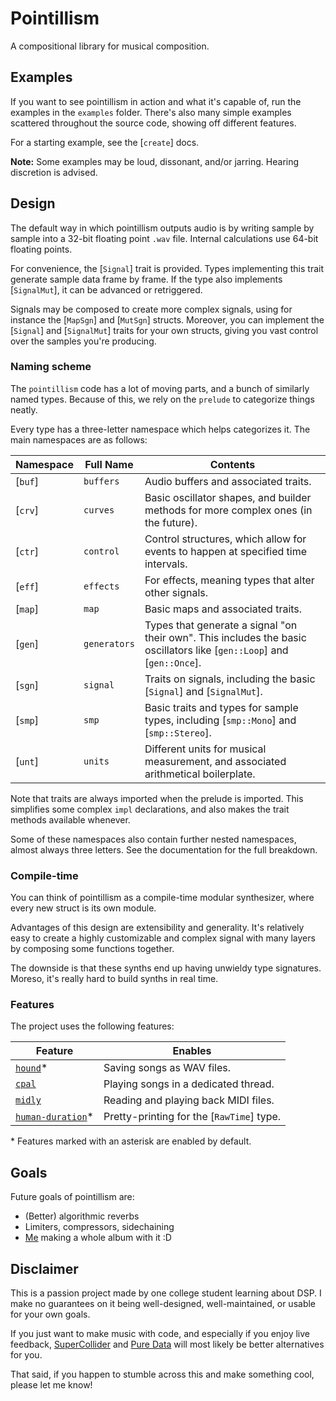 # Pointillism

A compositional library for musical composition.

## Examples

If you want to see pointillism in action and what it's capable of, run the examples in the
`examples` folder. There's also many simple examples scattered throughout the source code, showing
off different features.

For a starting example, see the [`create`] docs.

**Note:** Some examples may be loud, dissonant, and/or jarring. Hearing discretion is advised.

## Design

The default way in which pointillism outputs audio is by writing sample by sample into a 32-bit
floating point `.wav` file. Internal calculations use 64-bit floating points.

For convenience, the [`Signal`] trait is provided. Types implementing this trait generate sample
data frame by frame. If the type also implements [`SignalMut`], it can be advanced or retriggered.

Signals may be composed to create more complex signals, using for instance the [`MapSgn`] and
[`MutSgn`] structs. Moreover, you can implement the [`Signal`] and [`SignalMut`] traits for your own
structs, giving you vast control over the samples you're producing.

### Naming scheme

The `pointillism` code has a lot of moving parts, and a bunch of similarly named types. Because of
this, we rely on the `prelude` to categorize things neatly.

Every type has a three-letter namespace which helps categorizes it. The main namespaces are as
follows:

| Namespace | Full Name | Contents |
|-|-|-|
| [`buf`] | `buffers` | Audio buffers and associated traits.
| [`crv`] | `curves` | Basic oscillator shapes, and builder methods for more complex ones (in the future).
| [`ctr`] | `control` | Control structures, which allow for events to happen at specified time intervals.
| [`eff`] | `effects` | For effects, meaning types that alter other signals.
| [`map`] | `map` | Basic maps and associated traits.
| [`gen`] | `generators` | Types that generate a signal "on their own". This includes the basic oscillators like [`gen::Loop`] and [`gen::Once`].
| [`sgn`] | `signal` | Traits on signals, including the basic [`Signal`] and [`SignalMut`].
| [`smp`] | `smp` | Basic traits and types for sample types, including [`smp::Mono`] and [`smp::Stereo`].
| [`unt`] | `units` | Different units for musical measurement, and associated arithmetical boilerplate.

Note that traits are always imported when the prelude is imported. This simplifies some complex
`impl` declarations, and also makes the trait methods available whenever.

Some of these namespaces also contain further nested namespaces, almost always three letters. See
the documentation for the full breakdown.

### Compile-time

You can think of pointillism as a compile-time modular synthesizer, where every new struct is its
own module.

Advantages of this design are extensibility and generality. It's relatively easy to create a highly
customizable and complex signal with many layers by composing some functions together.

The downside is that these synths end up having unwieldy type signatures. Moreso, it's really hard
to build synths in real time.

### Features

The project uses the following features:

| Feature | Enables |
|-|-|
| [`hound`](https://docs.rs/hound/latest/hound)* | Saving songs as WAV files. |
| [`cpal`](https://docs.rs/cpal/latest/cpal) | Playing songs in a dedicated thread. |
| [`midly`](https://docs.rs/midly/latest/midly) | Reading and playing back MIDI files. |
| [`human-duration`](https://docs.rs/human-duration/latest/human_duration)* | Pretty-printing for the [`RawTime`] type. |

\* Features marked with an asterisk are enabled by default.

## Goals

Future goals of pointillism are:

- (Better) algorithmic reverbs
- Limiters, compressors, sidechaining
- [Me](https://viiii.bandcamp.com) making a whole album with it :D

## Disclaimer

This is a passion project made by one college student learning about DSP. I make no guarantees on it
being well-designed, well-maintained, or usable for your own goals.

If you just want to make music with code, and especially if you enjoy live feedback,
[SuperCollider](https://supercollider.github.io) and [Pure Data](https://puredata.info) will most
likely be better alternatives for you.

That said, if you happen to stumble across this and make something cool, please let me know!